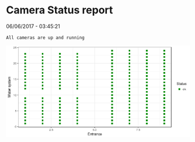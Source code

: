 Camera Status report
================
06/06/2017 - 03:45:21

    All cameras are up and running

![](camreport_files/figure-markdown_github/unnamed-chunk-2-1.png)
